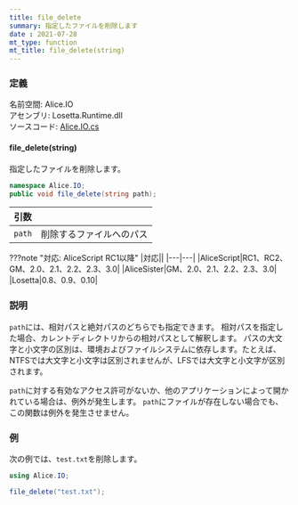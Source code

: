 ```yaml
---
title: file_delete
summary: 指定したファイルを削除します
date : 2021-07-28
mt_type: function
mt_title: file_delete(string)
---
```


### 定義
名前空間: Alice.IO<br/>
アセンブリ: Losetta.Runtime.dll<br/>
ソースコード: [Alice.IO.cs](https://github.com/WSOFT-Project/Losetta/blob/master/Losetta.Runtime/Alice.IO.cs)

#### file_delete(string)

指定したファイルを削除します。

```cs title="AliceScript"
namespace Alice.IO;
public void file_delete(string path);
```

|引数| |
|-|-|
|`path`|削除するファイルへのパス|

???note "対応: AliceScript RC1以降"
    |対応||
    |---|---|
    |AliceScript|RC1、RC2、GM、2.0、2.1、2.2、2.3、3.0|
    |AliceSister|GM、2.0、2.1、2.2、2.3、3.0|
    |Losetta|0.8、0.9、0.10|

### 説明
`path`には、相対パスと絶対パスのどちらでも指定できます。
相対パスを指定した場合、カレントディレクトリからの相対パスとして解釈します。
パスの大文字と小文字の区別は、環境およびファイルシステムに依存します。たとえば、NTFSでは大文字と小文字は区別されませんが、LFSでは大文字と小文字が区別されます。

`path`に対する有効なアクセス許可がないか、他のアプリケーションによって開かれている場合は、例外が発生します。
`path`にファイルが存在しない場合でも、この関数は例外を発生させません。
### 例
次の例では、`test.txt`を削除します。

```cs title="AliceScript"
using Alice.IO;

file_delete("test.txt");
```
